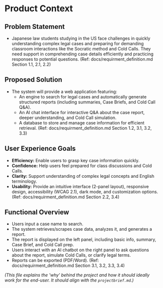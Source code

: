 # Product Context

## Problem Statement

*   Japanese law students studying in the US face challenges in quickly understanding complex legal cases and preparing for demanding classroom interactions like the Socratic method and Cold Calls. They need support in comprehending case details efficiently and practicing responses to potential questions. (Ref: docs/requirment_definition.md Section 1.1, 2.1, 2.2)

## Proposed Solution

*   The system will provide a web application featuring:
    *   An engine to search for legal cases and automatically generate structured reports (including summaries, Case Briefs, and Cold Call Q&A).
    *   An AI chat interface for interactive Q&A about the case report, deeper understanding, and Cold Call simulation.
    *   A database to store and manage case information for efficient retrieval. (Ref: docs/requirment_definition.md Section 1.2, 3.1, 3.2, 3.3)

## User Experience Goals

*   **Efficiency:** Enable users to grasp key case information quickly.
*   **Confidence:** Help users feel prepared for class discussions and Cold Calls.
*   **Clarity:** Support understanding of complex legal concepts and English terminology.
*   **Usability:** Provide an intuitive interface (2-panel layout), responsive design, accessibility (WCAG 2.1), dark mode, and customization options. (Ref: docs/requirment_definition.md Section 2.2, 3.4)

## Functional Overview

*   Users input a case name to search.
*   The system retrieves/scrapes case data, analyzes it, and generates a report.
*   The report is displayed on the left panel, including basic info, summary, Case Brief, and Cold Call prep.
*   Users interact with an AI chatbot on the right panel to ask questions about the report, simulate Cold Calls, or clarify legal terms.
*   Reports can be exported (PDF/Word). (Ref: docs/requirment_definition.md Section 3.1, 3.2, 3.3, 3.4)

*(This file explains the 'why' behind the project and how it should ideally work for the end-user. It should align with the `projectbrief.md`.)*
